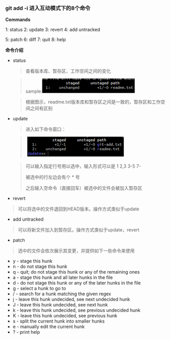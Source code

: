 ### git add -i 进入互动模式下的8个命令

**Commands**

  1: status       2: update       3: revert       4: add untracked
  
  5: patch        6: diff         7: quit         8: help
  
**命令介绍**
* status
  > 查看版本库、暂存区、工作空间之间的变化

  >sample:![status](status.png)

  >根据图示，readme.txt版本库和暂存区之间是一致的，暂存区和工作空间之间有区别

* update
  > 进入如下命令窗口：

  >![update](update.png)

  >可以输入指定行号用以选中，输入形式可以是 1 2,3 3-5 7-
  >
  >被选中的行左边会有个 * 号
  >
  >之后输入空命令（直接回车）被选中的文件会被加入暂存区

* revert
>可以将选中的文件退回到HEAD版本。操作方式类似于update

* add untracked
>可以将新文件加入到暂存区。操作方式类似于update，revert

* patch
>选中的文件会依次展示其变更，并提供如下一些命令来使用
- y - stage this hunk
- n - do not stage this hunk
- q - quit; do not stage this hunk or any of the remaining ones
- a - stage this hunk and all later hunks in the file
- d - do not stage this hunk or any of the later hunks in the file
- g - select a hunk to go to
- / - search for a hunk matching the given regex
- j - leave this hunk undecided, see next undecided hunk
- J - leave this hunk undecided, see next hunk
- k - leave this hunk undecided, see previous undecided hunk
- K - leave this hunk undecided, see previous hunk
- s - split the current hunk into smaller hunks
- e - manually edit the current hunk
- ? - print help
